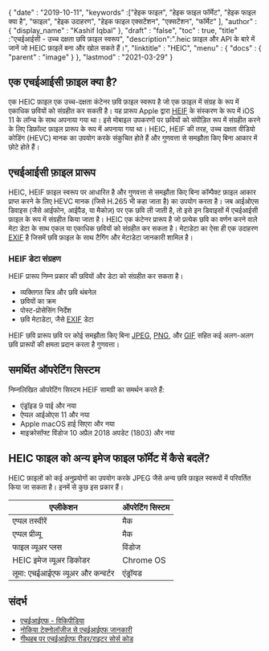 {
  "date" : "2019-10-11",
  "keywords" :["हेइक फाइल", "हेइक फाइल फॉर्मेट", "हेइक फाइल क्या है", "फाइल", "हेइक उदाहरण", "हेइक फाइल एक्सटेंशन", "एक्सटेंशन", "फॉर्मेट" ],
  "author" : {
    "display_name" : "Kashif Iqbal"
},
  "draft" : "false",
  "toc" : true,
  "title" :"एचईआईसी - उच्च दक्षता छवि फ़ाइल स्वरूप",
  "description":".heic फ़ाइल और API के बारे में जानें जो HEIC फ़ाइलें बना और खोल सकते हैं।",
  "linktitle" : "HEIC",
  "menu" : {
    "docs" : {
      "parent" : "image"
}
},
  "lastmod" : "2021-03-29"
}

## एक एचईआईसी फ़ाइल क्या है?

एक HEIC फ़ाइल एक उच्च-दक्षता कंटेनर छवि फ़ाइल स्वरूप है जो एक फ़ाइल में संग्रह के रूप में एकाधिक छवियों को संग्रहीत कर सकती है। यह प्रारूप Apple द्वारा [HEIF](/hi/image/heif/) के संस्करण के रूप में iOS 11 के लॉन्च के साथ अपनाया गया था। इसे मोबाइल उपकरणों पर छवियों को संपीड़ित रूप में संग्रहीत करने के लिए डिफ़ॉल्ट फ़ाइल प्रारूप के रूप में अपनाया गया था। HEIC, HEIF की तरह, उच्च दक्षता वीडियो कोडिंग (HEVC) मानक का उपयोग करके संकुचित होते हैं और गुणवत्ता से समझौता किए बिना आकार में छोटे होते हैं।

## एचईआईसी फ़ाइल प्रारूप

HEIC, HEIF फ़ाइल स्वरूप पर आधारित है और गुणवत्ता से समझौता किए बिना कॉम्पैक्ट फ़ाइल आकार प्राप्त करने के लिए HEVC मानक (जिसे H.265 भी कहा जाता है) का उपयोग करता है। जब आईओएस डिवाइस (जैसे आईफोन, आईपैड, या मैकोज़) पर एक छवि ली जाती है, तो इसे इन डिवाइसों में एचईआईसी फ़ाइल के रूप में संग्रहीत किया जाता है। HEIC एक कंटेनर प्रारूप है जो प्रत्येक छवि का वर्णन करने वाले मेटा डेटा के साथ एकल या एकाधिक छवियों को संग्रहीत कर सकता है। मेटाडेटा का ऐसा ही एक उदाहरण [EXIF](/hi/image/exif/) है जिसमें छवि फ़ाइल के साथ टैगिंग और मेटाडेटा जानकारी शामिल है।

### HEIF डेटा संग्रहण

HEIF प्रारूप निम्न प्रकार की छवियों और डेटा को संग्रहीत कर सकता है।

* व्यक्तिगत चित्र और छवि थंबनेल
* छवियों का क्रम
* पोस्ट-प्रोसेसिंग निर्देश
* छवि मेटाडेटा, जैसे [EXIF](/hi/image/exif/) डेटा

HEIF छवि प्रारूप छवि पर कोई समझौता किए बिना [JPEG](/hi/image/jpeg/), [PNG](/hi/image/png/), और [GIF](/hi/image/gif/) सहित कई अलग-अलग छवि प्रारूपों की क्षमता प्रदान करता है गुणवत्ता।

## समर्थित ऑपरेटिंग सिस्टम

निम्नलिखित ऑपरेटिंग सिस्टम HEIF सामग्री का समर्थन करते हैं:

* एंड्रॉइड 9 पाई और नया
* ऐप्पल आईओएस 11 और नया
* Apple macOS हाई सिएरा और नया
* माइक्रोसॉफ्ट विंडोज 10 अप्रैल 2018 अपडेट (1803) और नया

## HEIC फाइल को अन्य इमेज फाइल फॉर्मेट में कैसे बदलें?

HEIC फ़ाइलों को कई अनुप्रयोगों का उपयोग करके JPEG जैसे अन्य छवि फ़ाइल स्वरूपों में परिवर्तित किया जा सकता है। इनमें से कुछ इस प्रकार हैं।

|एप्लीकेशन|ऑपरेटिंग सिस्टम|
---|---|
|एप्पल तस्वीरें |मैक|
|एप्पल प्रीव्यू |मैक|
|फाइल व्यूअर प्लस|विंडोज|
|HEIC इमेज व्यूअर डिकोडर |Chrome OS|
|लूमा: एचईआईएफ व्यूअर और कन्वर्टर |एंड्रॉयड|

## संदर्भ

* [एचईआईएफ - विकिपीडिया](https://en.wikipedia.org/wiki/High_Efficiency_Image_File_Format)
* [नोकिया टेक्नोलॉजीज से एचईआईएफ जानकारी](https://nokiatech.github.io/heif/)
* [गीथहब पर एचईआईएफ रीडर/राइटर सोर्स कोड](https://github.com/nokiatech/heif)

